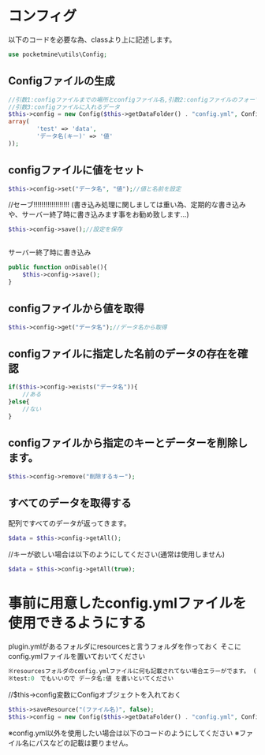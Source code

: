 # コンフィグ

以下のコードを必要な為、classより上に記述します。
```php
use pocketmine\utils\Config;
```
## Configファイルの生成
```php
//引数1:configファイルまでの場所とconfigファイル名,引数2:configファイルのフォーマット
//引数3:configファイルに入れるデータ
$this->config = new Config($this->getDataFolder() . "config.yml", Config::YAML,
array(
        'test' => 'data',
        'データ名(キー)' => '値'
));
```
## configファイルに値をセット
```php
$this->config->set("データ名", "値");//値と名前を設定
```
//セーブ!!!!!!!!!!!!!!!!!! (書き込み処理に関しましては重い為、定期的な書き込みや、サーバー終了時に書き込みます事をお勧め致します...)
```php
$this->config->save();//設定を保存
```
```

```
サーバー終了時に書き込み
```php
public function onDisable(){
	$this->config->save();
}
```
## configファイルから値を取得
```php
$this->config->get("データ名");//データ名から取得
```
## configファイルに指定した名前のデータの存在を確認
```php
if($this->config->exists("データ名")){
    //ある
}else{
    //ない
}
```
## configファイルから指定のキーとデーターを削除します。
```php
$this->config->remove("削除するキー");
```
## すべてのデータを取得する
配列ですべてのデータが返ってきます。
```php
$data = $this->config->getAll();
```
//キーが欲しい場合は以下のようにしてください(通常は使用しません)
```php
$data = $this->config->getAll(true);
```
# 事前に用意したconfig.ymlファイルを使用できるようにする

plugin.ymlがあるフォルダにresourcesと言うフォルダを作っておく
そこにconfig.ymlファイルを置いておいてください
```php
※resourcesフォルダのconfig.ymlファイルに何も記載されてない場合エラーがでます。 (現在ではエラーは発生しません。)
※test:0　でもいいので データ名:値 を書いといてください
```
//$this->config変数にConfigオブジェクトを入れておく
```php
$this->saveResource("(ファイル名)", false);
$this->config = new Config($this->getDataFolder() . "config.yml", Config::YAML);
```
※config.yml以外を使用したい場合は以下のコードのようにしてください
※ファイル名にパスなどの記載は要りません。

